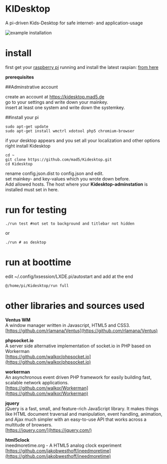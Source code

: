 # KIDesktop
A pi-driven Kids-Desktop for safe internet- and application-usage

![example installation](https://kidesktop.mad5.de/resources/images/kidesktop.jpg)

# install

first get your [raspberry pi](https://www.raspberrypi.org/) running and install the latest raspian: [from here](https://www.raspberrypi.org/downloads/raspbian/)

__prerequisites__

##Adminstrative account 

create an account at https://kidesktop.mad5.de  
go to your settings and write down your mainkey.  
insert at least one system and write down the systemkey.  


##install your pi

	sudo apt-get update
	sudo apt-get install wmctrl xdotool php5 chromium-browser

if your desktop appears and you set all your localization and other options right install Kidesktop

	cd ~
	git clone https://github.com/mad5/Kidesktop.git
	cd Kidesktop

rename config.json.dist to config.json and edit.  
set mainkey- and key-values which you wrote down before.  
Add allowed hosts. The host where your __Kidesktop-adminstation__ is installed must set in here.  
	
# run for testing

	./run test #not set to background and titlebar not hidden
	
or
	
	./run # as desktop
	
# run at boottime

edit ~/.config/lxsession/LXDE.pi/autostart and add at the end

	@/home/pi/Kidesktop/run full

# other libraries and sources used

__Ventus WM__  
A window manager written in Javascript, HTML5 and CSS3.
[https://github.com/rlamana/Ventus](https://github.com/rlamana/Ventus)

__phpsocket.io__  
A server side alternative implementation of socket.io in PHP based on Workerman  
[https://github.com/walkor/phpsocket.io](https://github.com/walkor/phpsocket.io)

__workerman__  
An asynchronous event driven PHP framework for easily building fast, scalable network applications.  
[https://github.com/walkor/Workerman](https://github.com/walkor/Workerman)

__jquery__  
jQuery is a fast, small, and feature-rich JavaScript library. It makes things like HTML document traversal and manipulation, event handling, animation, and Ajax much simpler with an easy-to-use API that works across a multitude of browsers.  
[https://jquery.com/](https://jquery.com/)

__html5clock__  
ineedmoretime.org - A HTML5 analog clock experiment
[https://github.com/jakobwesthoff/ineedmoretime](https://github.com/jakobwesthoff/ineedmoretime)
